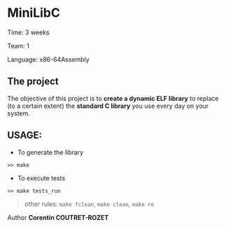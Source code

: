 MiniLibC
===

Time:       3 weeks

Team:       1

Language:   x86-64Assembly


The project
----
The objective of this project is to **create a dynamic ELF library** to replace (to a certain extent) the **standard C library** you use every day on your system.

## USAGE:

* To generate the library

```
>> make
```

* To execute tests

```
>> make tests_run
``` 

 > other rules: `make fclean`, `make clean`, `make re`

Author **Corentin COUTRET-ROZET**
